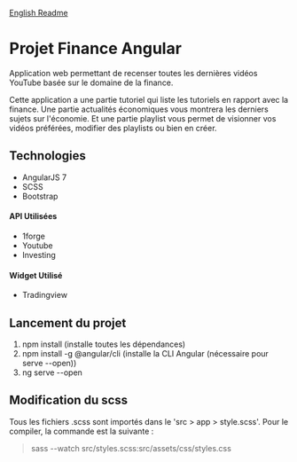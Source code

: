 [English Readme](https://github.com/gary-deshayes/projet-angular-finance/edit/develop/README.EN.md)

# Projet Finance Angular

Application web permettant de recenser toutes les dernières vidéos YouTube basée sur le domaine de la finance. 

Cette application a une partie tutoriel qui liste les tutoriels en rapport avec la finance. Une partie actualités économiques vous montrera 
les derniers sujets sur l'économie. Et une partie playlist vous permet de visionner vos vidéos préférées, modifier des playlists ou bien en créer.

## Technologies

- AngularJS 7
- SCSS
- Bootstrap

#### API Utilisées
- 1forge
- Youtube
- Investing

#### Widget Utilisé
- Tradingview 

## Lancement du projet

1. npm install (installe toutes les dépendances)
2. npm install -g @angular/cli (installe la CLI Angular (nécessaire pour serve --open))
3. ng serve --open

## Modification du scss

Tous les fichiers .scss sont importés dans le 'src > app > style.scss'. Pour le compiler, la commande est la suivante :

> sass --watch src/styles.scss:src/assets/css/styles.css
